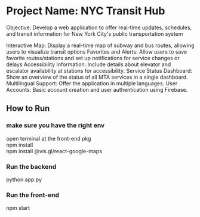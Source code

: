 # Project Name: NYC Transit Hub
Objective: Develop a web application to offer real-time updates, schedules, and transit information for New York City's public transportation system

Interactive Map: Display a real-time map of subway and bus routes, allowing users to visualize transit options
Favorites and Alerts: Allow users to save favorite routes/stations and set up notifications for service changes or delays
Accessibility Information: Include details about elevator and escalator availability at stations for accessibility.
Service Status Dashboard: Show an overview of the status of all MTA services in a single dashboard.
Multilingual Support: Offer the application in multiple languages.
User Accounts: Basic account creation and user authentication using Firebase.

## How to Run
### make sure you have the right env
open terminal at the front-end pkg  
npm install  
npm install @vis.gl/react-google-maps  
### Run the backend
python app.py  
### Run the front-end
npm start  
